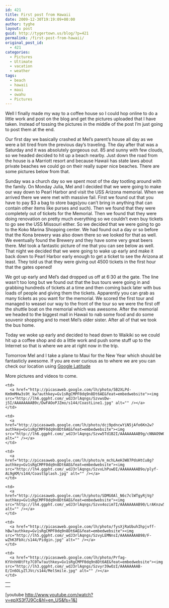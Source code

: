 ```yaml
---
id: 421
title: First post from Hawaii
date: 2009-12-30T19:19:09+00:00
author: tyghe
layout: post
guid: http://tygertown.us/blog/?p=421
permalink: /first-post-from-hawaii/
original_post_id:
  - 421
categories:
  - Pictures
  - Ultimate
  - vacation
  - weather
tags:
  - beach
  - hawaii
  - maui
  - owahu
  - Pictures
---
```

Well I finally made my way to a coffee house so I could hop online to do a little work and post on the blog and get the pictures uploaded that I have taken. Instead of tossing the pictures in the middle of the post I&#8217;m just going to post them at the end.

Our first day we basically crashed at Mel&#8217;s parent&#8217;s house all day as we were a bit tired from the previous day&#8217;s traveling. The day after that was a Saturday and it was absolutely gorgeous out. 85 and sunny with few clouds, so we headed decided to hit up a beach nearby. Just down the road from the house is a Marriott resort and because Hawaii has state laws about private beaches we could go on their really super nice beaches. There are some pictures below from that.

Sunday was a church day so we spent most of the day tootling around with the family. On Monday Julia, Mel and I decided that we were going to make our way down to Pearl Harbor and visit the USS Arizona memorial. When we arrived there we were met with massive fail. First we found out that you have to pay $3 a bag to store bags(you can&#8217;t bring in anything that can contain other items like purses and such). Then we found that they were completely out of tickets for the Memorial. Then we found that they were doing renovation on pretty much everything so we couldn&#8217;t even buy tickets to go see the USS Missouri either. So we decided that we were going to go to the Koko Marina Shopping center. We had found out a day or so before that the Kona brewery was also down there so we looked for that as well. We eventually found the Brewery and they have some very great beers there. Mel took a fantastic picture of me that you can see below as well. That night we decided that we were going to wake up early and make it back down to Pearl Harbor early enough to get a ticket to see the Arizona at least. They told us that they were giving out 4500 tickets in the first hour that the gates opened!

We got up early and Mel&#8217;s dad dropped us off at 6:30 at the gate. The line wasn&#8217;t too long but we found out that the bus tours were going in and grabbing hundreds of tickets at a time and then coming back later with bus loads of people and giving them the tickets. Apparently you can grab as many tickets as you want for the memorial. We scored the first tour and managed to weasel our way to the front of the tour so we were the first off the shuttle boat on the memorial which was awesome. After the memorial we headed to the biggest mall in Hawaii to nab some food and do some souvenir shopping and to meet Mel&#8217;s older sister. After all of that we took the bus home.

Today we woke up early and decided to head down to Waikiki so we could hit up a coffee shop and do a little work and push some stuff up to the Internet so that is where we are at right now in the trip.

Tomorrow Mel and I take a plane to Maui for the New Year which should be fantasticly awesome. If you are ever curious as to where we are you can check our location using [Google Latitude](http://www.google.com/latitude/intro.html "Google Latitude")

More pictures and videos to come.

<table style="width:auto;">
  <tr>
    <td>
      <a href="http://picasaweb.google.com/lh/photo/whnZZ-9PB0qej6vEIptrrw?authkey=Gv1sRgCMPF0dq9n8Dt6AE&feat=embedwebsite"><img src="http://lh3.ggpht.com/_wdJ3rlAqngs/Szvwb0UQ_yI/AAAAAAAAB9Q/NRn8Umj66RU/s144/CoastOverview.jpg" alt="" /></a>
    </td>
    
    <td>
      <a href="http://picasaweb.google.com/lh/photo/5B2XLPd-Km9mMHw3s9t_kw?authkey=Gv1sRgCMPF0dq9n8Dt6AE&feat=embedwebsite"><img src="http://lh6.ggpht.com/_wdJ3rlAqngs/SzvwsDw-j5I/AAAAAAAAB9c/DwFAOoPJZmo/s144/CoastLine1.jpg" alt="" /></a>
    </td>
    
    <td>
      <a href="http://picasaweb.google.com/lh/photo/dcj9pdncwYiN5jAfo6Kn2w?authkey=Gv1sRgCMPF0dq9n8Dt6AE&feat=embedwebsite"><img src="http://lh6.ggpht.com/_wdJ3rlAqngs/Szvw5Td1B2I/AAAAAAAAB9g/cNNAO9WQAO0/s144/FrisbeeBeach.jpg" alt="" /></a>
    </td>
    
    <td>
      <a href="http://picasaweb.google.com/lh/photo/m_mchLAeHJW87PdsHtCu8g?authkey=Gv1sRgCMPF0dq9n8Dt6AE&feat=embedwebsite"><img src="http://lh4.ggpht.com/_wdJ3rlAqngs/SzvxLhPuwDI/AAAAAAAAB9o/plyf-AL9gKM/s144/CoastSplash.jpg" alt="" /></a>
    </td>
  </tr>
  
  <tr>
    <td>
      <a href="http://picasaweb.google.com/lh/photo/yZ4QhdreqPNSGQBJO8VxQA?authkey=Gv1sRgCMPF0dq9n8Dt6AE&feat=embedwebsite"><img src="http://lh6.ggpht.com/_wdJ3rlAqngs/Szvxp7U_mBI/AAAAAAAAB9s/6e1tC17jFoc/s144/MelHeart.jpg" alt="" /></a>
    </td>
    
    <td>
      <a href="http://picasaweb.google.com/lh/photo/SDMG0Al_N6c7clWTgyRjVg?authkey=Gv1sRgCMPF0dq9n8Dt6AE&feat=embedwebsite"><img src="http://lh4.ggpht.com/_wdJ3rlAqngs/Szvx4ozim7I/AAAAAAAAB90/LrAKnzw5LtQ/s144/MelOcean.jpg" alt="" /></a>
    </td>
    
    <td>
      <a href="http://picasaweb.google.com/lh/photo/fysXjRaUbuhIhpjvff-hBw?authkey=Gv1sRgCMPF0dq9n8Dt6AE&feat=embedwebsite"><img src="http://lh5.ggpht.com/_wdJ3rlAqngs/SzvyLEMNnsI/AAAAAAAAB98/F-wZhK3FbXc/s144/Pidgin.jpg" alt="" /></a>
    </td>
    
    <td>
      <a href="http://picasaweb.google.com/lh/photo/Prfag-KYVnhH8tFty7C0Tw?authkey=Gv1sRgCMPF0dq9n8Dt6AE&feat=embedwebsite"><img src="http://lh3.ggpht.com/_wdJ3rlAqngs/Szvyr39wOzI/AAAAAAAAB-E/In6OLyZlJVc/s144/MelSmile.jpg" alt="" /></a>
    </td>
  </tr>
</table>

[youtube http://www.youtube.com/watch?v=epXS3f7J9Cc&hl=en_US&fs=1&]
